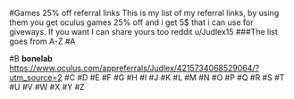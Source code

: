 #Games 25% off referral links 
This is my list of my referral links, by using them you get oculus games 25% off and i get 5$ that i can use for giveways. If you want I can share yours too reddit u/Judlex15 
###The list goes from A-Z
#A

#B
**bonelab** https://www.oculus.com/appreferrals/Judlex/4215734068529064/?utm_source=2
#C
#D
#E
#F
#G
#H
#I
#J
#K
#L
#M
#N
#O
#P
#Q
#R
#S
#T
#U
#V
#W
#X
#Y
#Z
